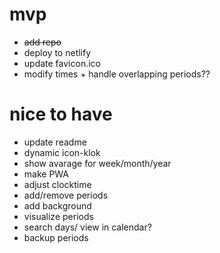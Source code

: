 # mvp

-   ~~add repo~~
-   deploy to netlify
-   update favicon.ico
-   modify times + handle overlapping periods??

# nice to have

-   update readme
-   dynamic icon-klok
-   show avarage for week/month/year
-   make PWA
-   adjust clocktime
-   add/remove periods
-   add background
-   visualize periods
-   search days/ view in calendar?
-   backup periods

